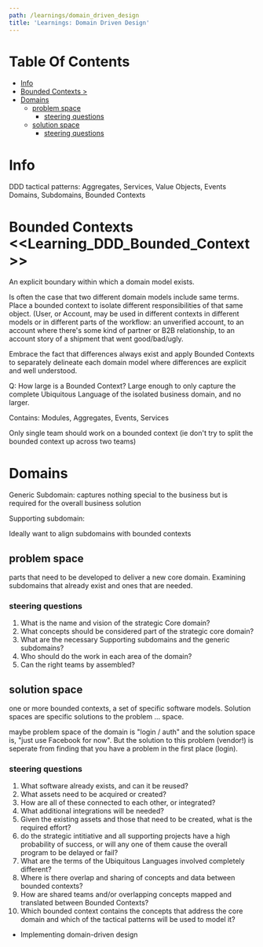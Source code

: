 ```yaml
---
path: /learnings/domain_driven_design
title: 'Learnings: Domain Driven Design'
---
```

# Table Of Contents

<!-- toc -->

- [Info](#info)
- [Bounded Contexts >](#bounded-contexts-)
- [Domains](#domains)
  * [problem space](#problem-space)
    + [steering questions](#steering-questions)
  * [solution space](#solution-space)
    + [steering questions](#steering-questions-1)

<!-- tocstop -->

# Info

DDD tactical patterns: Aggregates, Services, Value Objects, Events Domains, Subdomains, Bounded Contexts

# Bounded Contexts <<Learning_DDD_Bounded_Context>>

An explicit boundary within which a domain model exists.

Is often the case that two different domain models include same terms. Place a bounded context to isolate different responsibilities of that same object. (User, or Account, may be used in different contexts in different models or in different parts of the workflow: an unverified account, to an account where there's some kind of partner or B2B relationship, to an account story of a shipment that went good/bad/ugly.

Embrace the fact that differences always exist and apply Bounded Contexts to separately delineate each domain model where differences are explicit and well understood.

Q: How large is a Bounded Context? Large enough to only capture the complete Ubiquitous Language of the isolated business domain, and no larger.

Contains: Modules, Aggregates, Events, Services

Only single team should work on a bounded context (ie don't try to split the bounded context up across two teams)

# Domains


Generic Subdomain: captures nothing special to the business but is required for the overall business solution

Supporting subdomain:

Ideally want to align subdomains with bounded contexts


## problem space

parts that need to be developed to deliver a new core domain. Examining subdomains that already exist and ones that are needed.

### steering questions

  1. What is the name and vision of the strategic Core domain?
  2. What concepts should be considered part of the strategic core domain?
  3. What are the necessary Supporting subdomains and the generic subdomains?
  4. Who should do the work in each area of the domain?
  5. Can the right teams by assembled?

## solution space

one or more bounded contexts, a set of specific software models. Solution spaces are specific solutions to the problem ... space.

maybe problem space of the domain is "login / auth" and the solution space is, "just use Facebook for now". But the solution to this problem (vendor!) is seperate from finding that you have a problem in the first place (login).

### steering questions

  1. What software already exists, and can it be reused?
  2. What assets need to be acquired or created?
  3. How are all of these connected to each other, or integrated?
  4. What additional integrations will be needed?
  5. Given the existing assets and those that need to be created, what is the required effort?
  6. do the strategic intitiative and all supporting projects have a high probability of success, or will any one of them cause the overall program to be delayed or fail?
  7. What are the terms of the Ubiquitous Languages involved completely different?
  8. Where is there overlap and sharing of concepts and data between bounded contexts?
  9. How are shared teams and/or overlapping concepts mapped and translated between Bounded Contexts?
  10. Which bounded context contains the concepts that address the core domain and which of the tactical patterns will be used to model it?
  - Implementing domain-driven design



